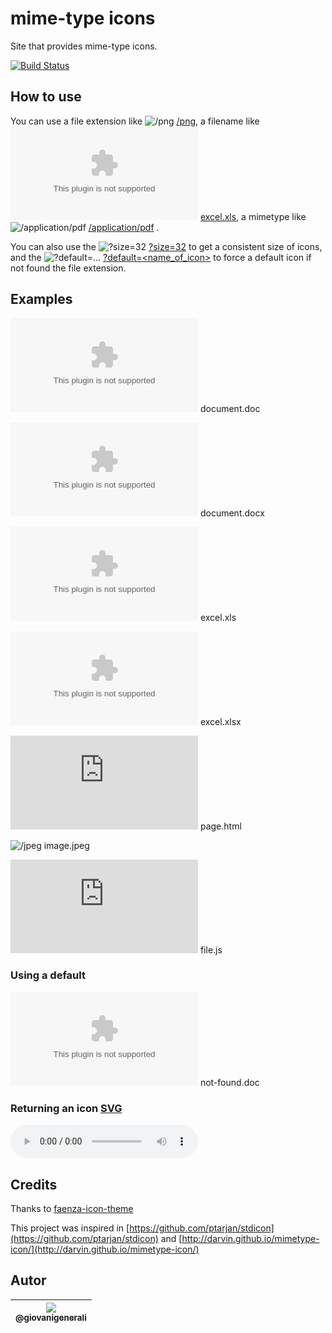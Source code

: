 # mime-type icons

Site that provides mime-type icons.

[![Build Status](https://travis-ci.org/wgenial/mimetypeicons.svg?branch=master)](https://travis-ci.org/wgenial/mimetypeicons)

## How to use

You can use a file extension like ![/png][/png] [/png][/png], a filename like ![/xls][/xls] [excel.xls](https://mimetypeicons-wgenial.rhcloud.com/excel.xls), a mimetype
like ![/application/pdf][/application/pdf] [/application/pdf][/application/pdf] .

You can also use the ![?size=32][?size=32] [?size=32][?size=32] to get a consistent size of icons, and the  ![?default=...][?default=...] [?default=<name_of_icon>][?default=...] to force a default icon if not found the file extension.


## Examples
![/doc][/doc]
document.doc

![/docx][/docx] 
document.docx

![/xls][/xls] 
excel.xls

![/xlsx][/xlsx] 
excel.xlsx

![/html][/html]
page.html

![/jpeg][/jpeg]
image.jpeg

![/js][/js]
file.js

### Using a default

![default=xml][default=xml]
not-found.doc

### Returning an icon [SVG](https://www.w3.org/TR/SVGMobile/)

![/svg-format][/svg-format]

## Credits

Thanks to [faenza-icon-theme](https://code.google.com/archive/p/faenza-icon-theme/)

This project was inspired in [https://github.com/ptarjan/stdicon](https://github.com/ptarjan/stdicon) and [http://darvin.github.io/mimetype-icon/](http://darvin.github.io/mimetype-icon/)

[/doc]: https://mimetypeicons-wgenial.rhcloud.com/word.doc

[/docx]: https://mimetypeicons-wgenial.rhcloud.com/word.docx

[/xls]: https://mimetypeicons-wgenial.rhcloud.com/excel.xls

[/xlsx]: https://mimetypeicons-wgenial.rhcloud.com/excel.xlsx

[/html]: https://mimetypeicons-wgenial.rhcloud.com/page.html

[/png]: https://mimetypeicons-wgenial.rhcloud.com/png

[/jpeg]: https://mimetypeicons-wgenial.rhcloud.com/image.jpeg

[/js]:
https://mimetypeicons-wgenial.rhcloud.com/javascript.js

[/svg-format]:
https://mimetypeicons-wgenial.rhcloud.com/file.mp3?size=scalable

[default=xml]:
https://mimetypeicons-wgenial.rhcloud.com/notfound.doc?size=32&default=xml

[/application/pdf]: https://mimetypeicons-wgenial.rhcloud.com/application/pdf?size=16

[?size=32]: https://mimetypeicons-wgenial.rhcloud.com/doc?size=32

[?default=...]: https://mimetypeicons-wgenial.rhcloud.com/404.icon?size=16&default=php

## Autor
| [<img src="https://avatars0.githubusercontent.com/u/41435?v=4&s=120"><br><sub>@giovanigenerali</sub>](https://github.com/giovanigenerali) |
| :---: |
